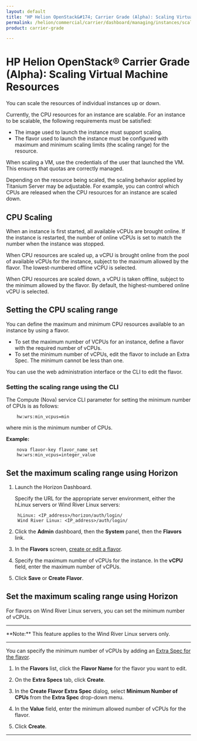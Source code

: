 ```yaml
---
layout: default
title: "HP Helion OpenStack&#174; Carrier Grade (Alpha): Scaling Virtual Machine Resources"
permalink: /helion/commercial/carrier/dashboard/managing/instances/scaling/
product: carrier-grade

---
```

<!--UNDER REVISION-->

<script>

function PageRefresh {
onLoad="window.refresh"
}

PageRefresh();

</script>

<!-- <p style="font-size: small;"> <a href="/helion/commercial/carrier/ga1/install/">&#9664; PREV</a> | <a href="/helion/commercial/carrier/ga1/install-overview/">&#9650; UP</a> | <a href="/helion/commercial/carrier/ga1/">NEXT &#9654;</a></p> -->

# HP Helion OpenStack&#174; Carrier Grade (Alpha): Scaling Virtual Machine Resources

You can scale the resources of individual instances up or down.

Currently, the CPU resources for an instance are scalable.
For an instance to be scalable, the following requirements must be satisfied:

* The image used to launch the instance must support scaling. 
* The flavor used to launch the instance must be configured with maximum and minimum scaling limits (the scaling
range) for the resource.

When scaling a VM, use the credentials of the user that launched the VM. This ensures that quotas are correctly managed.

Depending on the resource being scaled, the scaling behavior applied by Titanium Server may be adjustable. For example, you can control which CPUs are released when the CPU resources for an instance are scaled down.

## CPU Scaling

When an instance is first started, all available vCPUs are brought online. If the instance is restarted, the number of online vCPUs is set to match the number when the instance was stopped. 

When CPU resources are scaled up, a vCPU is brought online from the pool of available vCPUs for the instance, subject to the maximum allowed by the flavor. The lowest-numbered offline vCPU is selected.

When CPU resources are scaled down, a vCPU is taken offline, subject to the minimum allowed by the flavor. By default, the highest-numbered online vCPU is selected.

## Setting the CPU scaling range

You can define the maximum and minimum CPU resources available to an instance by using a flavor.

* To set the maximum number of VCPUs for an instance, define a flavor with the required number of vCPUs.
* To set the minimum number of vCPUs, edit the flavor to include an Extra Spec. The minimum cannot be less than one.

You can use the web administration interface or the CLI to edit the flavor. 

### Setting the scaling range using the CLI

The Compute (Nova) service CLI parameter for setting the minimum number of CPUs is as follows:

		hw:wrs:min_vcpus=min

where min is the minimum number of CPUs.

**Example:**

		nova flavor-key flavor_name set
		hw:wrs:min_vcpus=integer_value

## Set the maximum scaling range using Horizon 

1. Launch the Horizon Dashboard.

	Specify the URL for the appropriate server environment, either the hLinux servers or Wind River Linux servers:

		hLinux: <IP_address>/horizon/auth/login/
		Wind River Linux: <IP_address>/auth/login/

2. Click the **Admin** dashboard, then the **System** panel, then the **Flavors** link.

3. In the **Flavors** screen, [create or edit a flavor](/helion/commercial/carrier/dashboard/managing/flavors/).

4. Specify the maximum number of vCPUs for the instance. In the **vCPU** field, enter the maximum number of vCPUs.

5. Click **Save** or **Create Flavor**.

## Set the maximum scaling range using Horizon

For flavors on Wind River Linux servers, you can set the minimum number of vCPUs.

<hr>
**Note:** This feature applies to the Wind River Linux servers only.
<hr>

You can specify the minimum number of vCPUs by adding an [Extra Spec for the flavor](/helion/commercial/carrier/dashboard/managing/flavors/extra/).

1. In the **Flavors** list, click the **Flavor Name** for the flavor you want to edit.

2. On the **Extra Specs** tab, click **Create**.

3. In the **Create Flavor Extra Spec** dialog, select **Minimum Number of CPUs** from the **Extra Spec** drop-down
menu.

4. In the **Value** field, enter the minimum allowed number of vCPUs for the flavor.

5. Click **Create**.

----
